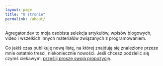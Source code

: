 ```yaml
---
layout: page
title: "O stronie"
permalink: /about/
---
```


Agregator.dev to moja osobista selekcja artykułów, wpisów blogowych, video i wszelkich innych materiałów związanych z programowaniem. 

Co jakiś czas publikuję nową listę, na której znajdują się znalezione przeze mnie ostatnio treści, niekoniecznie nowości. Jeśli chcesz podzielić się czymś ciekawym, <a href="/zaproponuj/">prześlij proszę swoją propozycję</a>.

